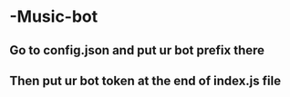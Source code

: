 # -Music-bot
## Go to config.json and put ur bot prefix there
## Then put ur bot token at the end of index.js file
